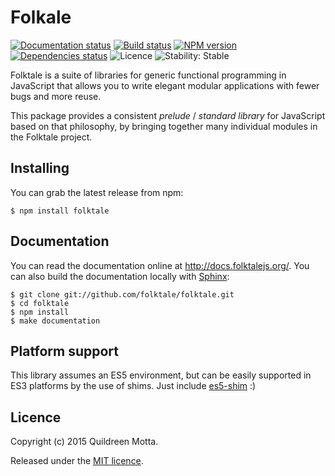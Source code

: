 Folkale
=======

[![Documentation status](https://readthedocs.org/projects/folktalegithubio/badge/?version=latest&style=flat-square)](http://docs.folktalejs.org/)
[![Build status](https://img.shields.io/travis/folktale/folktale/master.svg?style=flat-square)](https://travis-ci.org/folktale/folktale)
[![NPM version](https://img.shields.io/npm/v/folktale.svg?style=flat-square)](https://npmjs.org/package/folktale)
[![Dependencies status](https://img.shields.io/david/folktale/folktale.svg?style=flat-square)](https://david-dm.org/folktale/folktale)
![Licence](https://img.shields.io/npm/l/folktale.svg?style=flat-square&label=licence)
![Stability: Stable](https://img.shields.io/badge/stability-stable-green.svg?style=flat-square)

Folktale is a suite of libraries for generic functional programming in
JavaScript that allows you to write elegant modular applications with fewer bugs
and more reuse.

This package provides a consistent *prelude* / *standard library* for JavaScript
based on that philosophy, by bringing together many individual modules in the
Folktale project.

## Installing

You can grab the latest release from npm:

    $ npm install folktale


## Documentation

You can read the documentation online at http://docs.folktalejs.org/. You can
also build the documentation locally with [Sphinx][]:

    $ git clone git://github.com/folktale/folktale.git
    $ cd folktale
    $ npm install
    $ make documentation

## Platform support

This library assumes an ES5 environment, but can be easily supported in ES3
platforms by the use of shims. Just include [es5-shim][] :)


## Licence

Copyright (c) 2015 Quildreen Motta.

Released under the [MIT licence](https://github.com/folktale/folktale/blob/master/LICENCE).

<!-- links -->
[es5-shim]: https://github.com/kriskowal/es5-shim
[Sphinx]: http://sphinx-doc.org/
